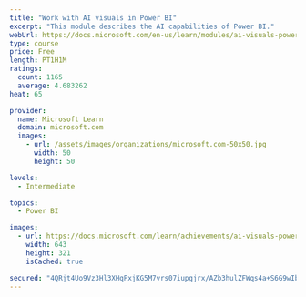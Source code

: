 ```yaml
---
title: "Work with AI visuals in Power BI"
excerpt: "This module describes the AI capabilities of Power BI."
webUrl: https://docs.microsoft.com/en-us/learn/modules/ai-visuals-power-bi/
type: course
price: Free
length: PT1H1M
ratings:
  count: 1165
  average: 4.683262
heat: 65

provider:
  name: Microsoft Learn
  domain: microsoft.com
  images:
    - url: /assets/images/organizations/microsoft.com-50x50.jpg
      width: 50
      height: 50

levels:
  - Intermediate

topics:
  - Power BI

images:
  - url: https://docs.microsoft.com/learn/achievements/ai-visuals-power-bi-social.png
    width: 643
    height: 321
    isCached: true

secured: "4QRjt4Uo9Vz3Hl3XHqPxjKG5M7vrs07iupgjrx/AZb3hulZFWqs4a+S6G9wIbPxQv3hu4A788L51wbHDnRi9d9KrQlY3zNPTmvVyEWtU4V01jeThPutJUZlprRnO6PztxootpDLR6UgkZfVxMjtZyHOnAdjVCMi+7bTvGAd9c6sNZFa1a3zWBLZSLwgfPOi2WLn6Oflgd2yQ44IOOo8yYaRyLm9/+qbFm2l56eUrFJbjEITi87XEp1zaL86gDREHLL/Mgac182iYld/4tVrqfh2MHoxcyu00AjECi9YGnqUk8WBvzBHg197aqoB3qSdP4tUzlEBU8pKKOt5J5o1UO1v1FV/59DV5jG0sbmb3L5RktVNDR6p1OGfW2pgc+nMk/9QAu+9W3/iUJBErUB57/ka5NgLB7p0wO6OKU6aPObE=;UghrDhnFxrXYwcPG06gXuQ=="
---
```


